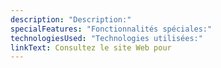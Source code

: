 ```yaml
---
description: "Description:"
specialFeatures: "Fonctionnalités spéciales:"
technologiesUsed: "Technologies utilisées:"
linkText: Consultez le site Web pour
---
```


